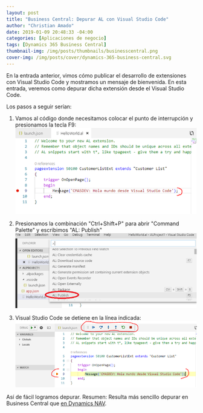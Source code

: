 ```yaml
---
layout: post
title: "Business Central: Depurar AL con Visual Studio Code"
author: "Christian Amado"
date: 2019-01-09 20:48:33 -04:00
categories: [Aplicaciones de negocio]
tags: [Dynamics 365 Business Central]
thumbnail-img: /img/posts/thumbnails/businesscentral.png
cover-img: /img/posts/cover/dynamics-365-business-central.svg
---
```


En la entrada anterior, vimos cómo publicar el desarrollo de extensiones con Visual Studio Code y mostramos un mensaje de bienvenida. En esta entrada, veremos como depurar dicha extensión desde el Visual Studio Code.

Los pasos a seguir serían:

<!--more-->
1. Vamos al código donde necesitamos colocar el punto de interrupción y presionamos la tecla F9:  
![](/img/posts/migrated/2019/03/1-9.png)  

2. Presionamos la combinación "Ctrl+Shift+P" para abrir "Command Palette" y escribimos "AL:  Publish"
![](/img/posts/migrated/2019/03/1-8.png)  

3. Visual Studio Code se detiene en la línea indicada:  
![](/img/posts/migrated/2019/03/2-9.png)  

Así de fácil logramos depurar. Resumen: Resulta más sencillo depurar en Business Central que [en Dynamics NAV](/2018/11/navdev-tips-depuracion-en-dynamics-nav-2018/).

